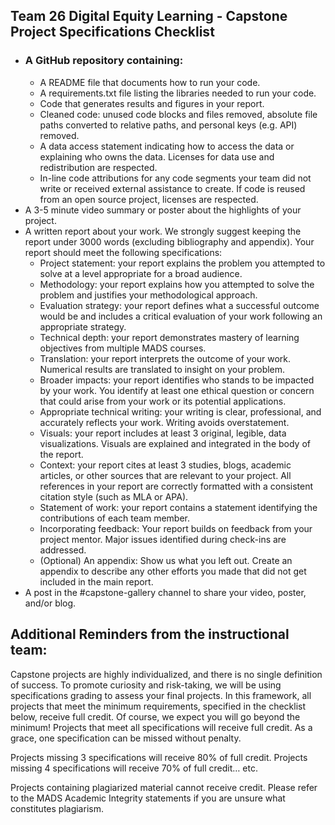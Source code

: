 ## Team 26 Digital Equity Learning - Capstone Project Specifications Checklist

- ### A GitHub repository containing:
  - A README file that documents how to run your code.
  - A requirements.txt file listing the libraries needed to run your code.
  - Code that generates results and figures in your report.
  - Cleaned code: unused code blocks and files removed, absolute file paths converted to relative paths, and personal keys (e.g. API) removed.
  - A data access statement indicating how to access the data or explaining who owns the data. Licenses for data use and redistribution are respected.
  - In-line code attributions for any code segments your team did not write or received external assistance to create. If code is reused from an open source project, licenses are respected.
- A 3-5 minute video summary or poster about the highlights of your project.
- A written report about your work. We strongly suggest keeping the report under 3000 words (excluding bibliography and appendix). Your report should meet the following specifications:
  - Project statement: your report explains the problem you attempted to solve at a level appropriate for a broad audience.
  - Methodology: your report explains how you attempted to solve the problem and justifies your methodological approach.
  - Evaluation strategy: your report defines what a successful outcome would be and includes a critical evaluation of your work following an appropriate strategy.
  - Technical depth: your report demonstrates mastery of learning objectives from multiple MADS courses.
  - Translation: your report interprets the outcome of your work. Numerical results are translated to insight on your problem.
  - Broader impacts: your report identifies who stands to be impacted by your work. You identify at least one ethical question or concern that could arise from your work or its potential applications.
  - Appropriate technical writing: your writing is clear, professional, and accurately reflects your work. Writing avoids overstatement.
  - Visuals: your report includes at least 3 original, legible, data visualizations. Visuals are explained and integrated in the body of the report.
  - Context: your report cites at least 3 studies, blogs, academic articles, or other sources that are relevant to your project. All references in your report are correctly formatted with a consistent citation style (such as MLA or APA).
  - Statement of work: your report contains a statement identifying the contributions of each team member.
  - Incorporating feedback: Your report builds on feedback from your project mentor. Major issues identified during check-ins are addressed.
  - (Optional) An appendix: Show us what you left out. Create an appendix to describe any other efforts you made that did not get included in the main report.
- A post in the #capstone-gallery channel to share your video, poster, and/or blog.


## Additional Reminders from the instructional team:

Capstone projects are highly individualized, and there is no single definition of success. To promote curiosity and risk-taking, we will be using specifications grading to assess your final projects. In this framework, all projects that meet the minimum requirements, specified in the checklist below, receive full credit. Of course, we expect you will go beyond the minimum! 
Projects that meet all specifications will receive full credit. As a grace, one specification can be missed without penalty.


Projects missing 3 specifications will receive 80% of full credit.
Projects missing 4 specifications will receive 70% of full credit… etc.


Projects containing plagiarized material cannot receive credit. Please refer to the MADS Academic Integrity statements if you are unsure what constitutes plagiarism.
